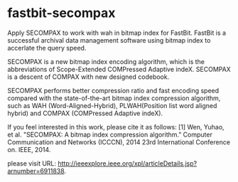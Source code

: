 fastbit-secompax
================

Apply SECOMPAX to work with wah in bitmap index for FastBit. FastBit is a successful archival data management software using bitmap index to accerlate the query speed. 

SECOMPAX is a new bitmap index encoding algorithm, which is the abbreviations of Scope-Extended COMPressed Adaptive indeX. SECOMPAX is a descent of COMPAX with new designed codebook.

SECOMPAX performs better compression ratio and fast encoding speed compared with the state-of-the-art bitmap index compression  algorithm, such as WAH (Word-Aligned-Hybrid), PLWAH(Position list word aligned hybrid) and COMPAX (COMPressed Adaptive indeX).

If you feel interested in this work, please cite it as follows: 
[1] Wen, Yuhao, et al. "SECOMPAX: A bitmap index compression algorithm." Computer Communication and Networks (ICCCN), 2014 23rd International Conference on. IEEE, 2014.

please visit URL: http://ieeexplore.ieee.org/xpl/articleDetails.jsp?arnumber=6911838.
